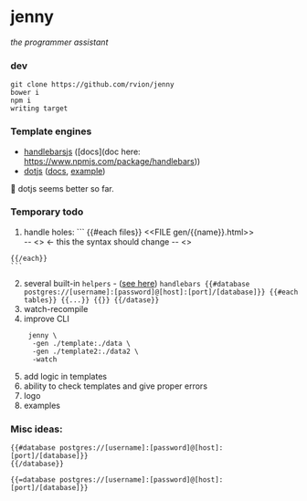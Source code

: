 # jenny

_the programmer assistant_


### dev

```shell
git clone https://github.com/rvion/jenny
bower i
npm i
writing target
```

### Template engines

  - [handlebarsjs](http://handlebarsjs.com/) ([docs](doc here: https://www.npmjs.com/package/handlebars))
  - [dotjs](https://www.dotjs.io/) ([docs](http://olado.github.io/doT/index.html), [example](https://github.com/olado/doT/blob/master/examples/advancedsnippet.txt))

:memo: dotjs seems better so far.

### Temporary todo

  1. handle holes:
    ```
    {{#each files}}
    <<FILE gen/{{name}}.html>>
      <div class="entry">
        -- <<HOLE foobar>>        <- this
                                     the syntax should change
        -- <</HOLE foobar>>
      </div>
    {{/each}}
    ```
  2. several built-in `helpers`
    - ([see here](https://help.compose.com/docs/connecting-to-postgresql))
    ```handlebars
    {{#database postgres://[username]:[password]@[host]:[port]/[database]}}
      {{#each tables}}
        {{...}}
      {{}}
    {{/datase}}
    ```
  3. watch-recompile
  4. improve CLI
      ```
       jenny \
        -gen ./template:./data \
        -gen ./template2:./data2 \
        -watch
      ```
  5. add logic in templates
  6. ability to check templates and give proper errors
  7. logo
  8. examples

### Misc ideas:

```
{{#database postgres://[username]:[password]@[host]:[port]/[database]}}
{{/database}}

{{=database postgres://[username]:[password]@[host]:[port]/[database]}}
```
